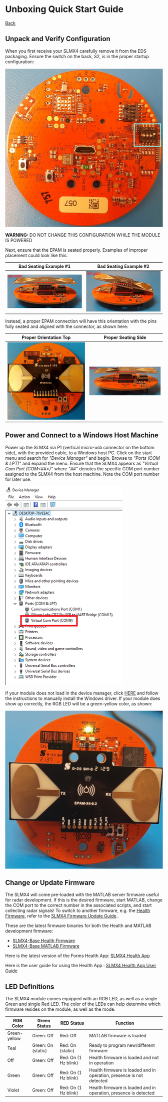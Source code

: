 # Unboxing Quick Start Guide

[Back](../)

## Unpack and Verify Configuration

When you first receive your SLMX4 carefully remove it from the EDS packaging. Ensure the switch on the back, S2, is in the proper startup configuration:

![operate-config](../images/initial_unboxing_and_setup/1.png)

**WARNING:** DO NOT CHANGE THIS CONFIGURATION WHILE THE MODULE IS POWERED 

Next, ensure that the EPAM is seated properly. Examples of improper placement could look like this:

Bad Seating Example #1      |  Bad Seating Example #2                       
:--------------------------:|:------------------------:
![operate-config](../images/initial_unboxing_and_setup/8.png) | ![operate-config](../images/initial_unboxing_and_setup/9.png)

Instead, a proper EPAM connection will have this orientation with the pins fully seated and aligned with the connector, as shown here:
  
Proper Orientation Top    |  Proper Seating Side                      
:------------------------:|:--------------------:
![operate-config](../images/initial_unboxing_and_setup/10.png) | ![operate-config](../images/initial_unboxing_and_setup/11.png)  
  
## Power and Connect to a Windows Host Machine

Power up the SLMX4 via P1 (vertical micro-usb connector on the bottom side), with the provided cable, to a Windows host PC. Click on the start menu and search for _"Device Manager"_ and begin. Browse to _"Ports (COM & LPT)"_ and expand the menu. Ensure that the SLMX4 appears as _"Virtual Com Port (COM<##>)"_ where _"##"_ denotes the specific COM port number assigned to the SLMX4 from the host machine. Note the COM port number for later use.

![usb auto loader](../images/initial_unboxing_and_setup/2.png)

If your module does not load in the device manager, click [HERE](../usb_driver) and follow the instructions to manually install the Windows driver. If your module does show up correctly, the RGB LED will be a green-yellow color, as shown:

![green-yellow](../images/initial_unboxing_and_setup/3.png)

## Change or Update Firmware

The SLMX4 will come pre-loaded with the MATLAB server firmware useful for radar development. If this is the desired firmware, start MATLAB, change the COM port to the correct number in the associated scripts, and start collecting radar signals! To switch to another firmware, e.g. the [Health Firmware](https://modules-release.s3-us-west-2.amazonaws.com/firmware/slmx4_base_usb_vcom_pb_dsp-epam0P1.s19), refer to the [SLMX4 Firmware Update Guide](../firmware/insecure_fw_update.md)..

These are the latest firmware binaries for both the Health and MATLAB development firmware:

- [SLMX4-Base Health Firmware](https://modules-release.s3-us-west-2.amazonaws.com/firmware/slmx4_base_usb_vcom_pb_dsp-epam0P1.s19)
- [SLMX4-Base MATLAB Firmware](https://modules-release.s3-us-west-2.amazonaws.com/firmware/slmx4_base_usb_vcom_xep_matlab_server.s19)

Here is the latest version of the Forms Health App: [SLMX4 Health App](https://modules-release.s3-us-west-2.amazonaws.com/health_windows_app/slmx4_health_ui_usb.zip)

Here is the user guide for using the Health App   : [SLMX4 Health App User Guide](../firmware/health_app.md)

## LED Definitions

The SLMX4 module comes equipped with an RGB LED, as well as a single Green and single Red LED. The color of the LEDs can help determine which firmware resides on the module, as well as the mode.

RGB Color    | Green Status       | RED Status           | Function
-------------|--------------------|----------------------|-----------------
Green-yellow | Green: Off         | Red: Off             | MATLAB firmware is loaded 
Teal         | Green: On (static) | Red: On (static)     | Ready to program new/different firmware
Off          | Green: Off         | Red: On (1 Hz blink) | Health firmware is loaded and not in operation
Green        | Green: Off         | Red: On (1 Hz blink) | Health firmware is loaded and in operation, presence is not detected
Violet       | Green: Off         | Red: On (1 Hz blink) | Health firmware is loaded and in operation, presence is detected
